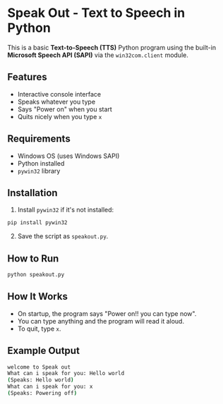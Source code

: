 
# Speak Out - Text to Speech in Python

This is a basic **Text-to-Speech (TTS)** Python program using the built-in **Microsoft Speech API (SAPI)** via the `win32com.client` module.

## Features

- Interactive console interface
- Speaks whatever you type
- Says "Power on" when you start
- Quits nicely when you type `x`

## Requirements

- Windows OS (uses Windows SAPI)
- Python installed
- `pywin32` library

##  Installation

1. Install `pywin32` if it's not installed:

```bash
pip install pywin32
```

2. Save the script as `speakout.py`.

##  How to Run

```bash
python speakout.py
```

##  How It Works

- On startup, the program says "Power on!! you can type now".
- You can type anything and the program will read it aloud.
- To quit, type `x`.

##  Example Output

```bash
welcome to Speak out
What can i speak for you: Hello world
(Speaks: Hello world)
What can i speak for you: x
(Speaks: Powering off)
```
